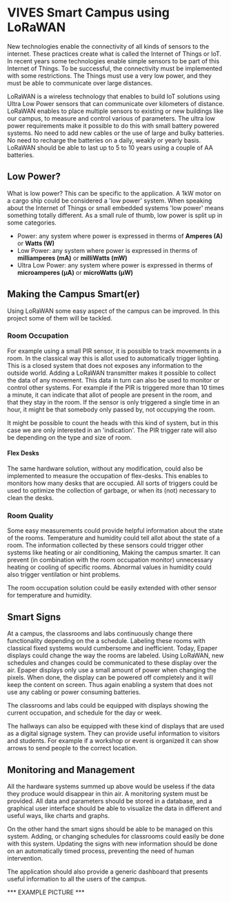 # VIVES Smart Campus using LoRaWAN

New technologies enable the connectivity of all kinds of sensors to the internet. These practices create what is called the Internet of Things or IoT. In recent years some technologies enable simple sensors to be part of this Internet of Things. To be successful, the connectivity must be implemented with some restrictions. The Things must use a very low power, and they must be able to communicate over large distances. 

LoRaWAN is a wireless technology that enables to build IoT solutions using Ultra Low Power sensors that can communicate over kilometers of distance. LoRaWAN enables to place multiple sensors to existing or new buildings like our campus, to measure and control various of parameters. The ultra low power requirements make it possible to do this with small battery powered systems. No need to add new cables or the use of large and bulky batteries. No need to recharge the batteries on a daily, weakly or yearly basis. LoRaWAN should be able to last up to 5 to 10 years using a couple of AA batteries.

## Low Power?

What is low power? This can be specific to the application. A 1kW motor on a cargo ship could be considered a 'low power' system. When speaking about the Internet of Things or small embedded systems 'low power' means something totally different. As a small rule of thumb, low power is split up in some categories. 

* Power: any system where power is expressed in therms of **Amperes (A)** or **Watts (W)**
* Low Power: any system where power is expressed in therms of **milliamperes (mA)** or **milliWatts (mW)**
* Ultra Low Power: any system where power is expressed in therms of **microamperes (µA)** or **microWatts (µW)**


## Making the Campus Smart(er)

Using LoRaWAN some easy aspect of the campus can be improved. In this project some of them will be tackled.

### Room Occupation

For example using a small PIR sensor, it is possible to track movements in a room. In the classical way this is allot used to automatically trigger lighting. This is a closed system that does not exposes any information to the outside world. Adding a LoRaWAN transmitter makes it possible to collect the data of any movement. This data in turn can also be used to monitor or control other systems. For example if the PIR is triggered more than 10 times a minute, it can indicate that allot of people are present in the room, and that they stay in the room. If the sensor is only triggered a single time in an hour, it might be that somebody only passed by, not occupying the room.

It might be possible to count the heads with this kind of system, but in this case we are only interested in an 'indication'. The PIR trigger rate will also be depending on the type and size of room. 

#### Flex Desks

The same hardware solution, without any modification, could also be implemented to measure the occupation of flex-desks. This enables to monitors how many desks that are occupied. All sorts of triggers could be used to optimize the collection of garbage, or when its (not) necessary to clean the desks.

### Room Quality

Some easy measurements could provide helpful information about the state of the rooms. Temperature and humidity could tell allot about the state of a room. The information collected by these sensors could trigger other systems like heating or air conditioning, Making the campus smarter. It can prevent (in combination with the room occupation monitor) unnecessary heating or cooling of specific rooms. Abnormal values in humidity could also trigger ventilation or hint problems.

The room occupation solution could be easily extended with other sensor for temperature and humidity. 

## Smart Signs

At a campus, the classrooms and labs continuously change there functionality depending on the a schedule. Labeling these rooms with classical fixed systems would cumbersome and inefficient. Today, Epaper displays could change the way the rooms are labeled. Using LoRaWAN, new schedules and changes could be communicated to these display over the air. Epaper displays only use a small amount of power when changing the pixels. When done, the display can be powered off completely and it will keep the content on screen. Thus again enabling a system that does not use any cabling or power consuming batteries.

The classrooms and labs could be equipped with displays showing the current occupation, and schedule for the day or week.

The hallways can also be equipped with these kind of displays that are used as a digital signage system. They can provide useful information to visitors and students. For example if a workshop or event is organized it can show arrows to send people to the correct location. 

## Monitoring and Management

All the hardware systems summed up above would be useless if the data they produce would disappear in thin air. A monitoring system must be provided. All data and parameters should be stored in a database, and a graphical user interface should be able to visualize the data in different and useful ways, like charts and graphs.

On the other hand the smart signs should be able to be managed on this system. Adding, or changing schedules for classrooms could easily be done with this system. Updating the signs with new information should be done on an automatically timed process, preventing the need of human intervention.

The application should also provide a generic dashboard that presents useful information to all the users of the campus.

*** EXAMPLE PICTURE ***